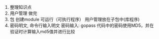 1. 整理知识点
2. 用户管理 做完
3. 包
    创建module
    可运行（可执行程序）
    用户管理放在子包中(库程序)
4. 密码明文, 命令行输入明文
    密码输入: gopass
    代码中的密码使用MD5，并在验证时计算输入md5值并进行比较
